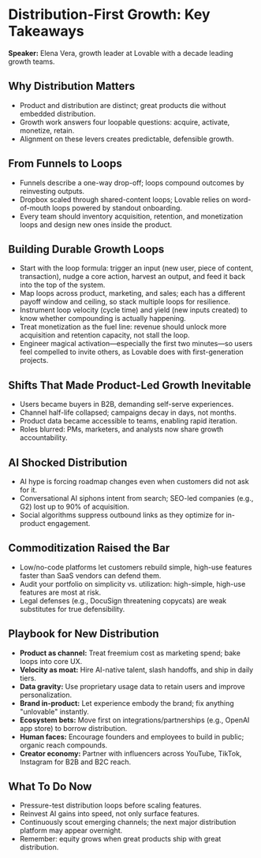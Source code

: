 # Distribution-First Growth: Key Takeaways

**Speaker:** Elena Vera, growth leader at Lovable with a decade
leading growth teams.

## Why Distribution Matters

- Product and distribution are distinct; great products die without
  embedded distribution.
- Growth work answers four loopable questions: acquire, activate,
  monetize, retain.
- Alignment on these levers creates predictable, defensible growth.

## From Funnels to Loops

- Funnels describe a one-way drop-off; loops compound outcomes by
  reinvesting outputs.
- Dropbox scaled through shared-content loops; Lovable relies on
  word-of-mouth loops powered by standout onboarding.
- Every team should inventory acquisition, retention, and monetization
  loops and design new ones inside the product.

## Building Durable Growth Loops

- Start with the loop formula: trigger an input (new user, piece of
  content, transaction), nudge a core action, harvest an output, and
  feed it back into the top of the system.
- Map loops across product, marketing, and sales; each has a different
  payoff window and ceiling, so stack multiple loops for resilience.
- Instrument loop velocity (cycle time) and yield (new inputs created)
  to know whether compounding is actually happening.
- Treat monetization as the fuel line: revenue should unlock more
  acquisition and retention capacity, not stall the loop.
- Engineer magical activation—especially the first two minutes—so
  users feel compelled to invite others, as Lovable does with
  first-generation projects.

## Shifts That Made Product-Led Growth Inevitable

- Users became buyers in B2B, demanding self-serve experiences.
- Channel half-life collapsed; campaigns decay in days, not months.
- Product data became accessible to teams, enabling rapid iteration.
- Roles blurred: PMs, marketers, and analysts now share growth
  accountability.

## AI Shocked Distribution

- AI hype is forcing roadmap changes even when customers did not ask
  for it.
- Conversational AI siphons intent from search; SEO-led companies
  (e.g., G2) lost up to 90% of acquisition.
- Social algorithms suppress outbound links as they optimize for
  in-product engagement.

## Commoditization Raised the Bar

- Low/no-code platforms let customers rebuild simple, high-use
  features faster than SaaS vendors can defend them.
- Audit your portfolio on simplicity vs. utilization: high-simple,
  high-use features are most at risk.
- Legal defenses (e.g., DocuSign threatening copycats) are weak
  substitutes for true defensibility.

## Playbook for New Distribution

- **Product as channel:** Treat freemium cost as marketing spend; bake
  loops into core UX.
- **Velocity as moat:** Hire AI-native talent, slash handoffs, and
  ship in daily tiers.
- **Data gravity:** Use proprietary usage data to retain users and
  improve personalization.
- **Brand in-product:** Let experience embody the brand; fix anything
  "unlovable" instantly.
- **Ecosystem bets:** Move first on integrations/partnerships (e.g.,
  OpenAI app store) to borrow distribution.
- **Human faces:** Encourage founders and employees to build in
  public; organic reach compounds.
- **Creator economy:** Partner with influencers across YouTube,
  TikTok, Instagram for B2B and B2C reach.

## What To Do Now

- Pressure-test distribution loops before scaling features.
- Reinvest AI gains into speed, not only surface features.
- Continuously scout emerging channels; the next major distribution
  platform may appear overnight.
- Remember: equity grows when great products ship with great
  distribution.
